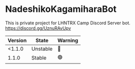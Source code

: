 # NadeshikoKagamiharaBot

This is private project for LHNTRX Camp Discord Server bot.
https://discord.gg/UznuRAvUpv

| Version | State              | Warning              |
| ------- | ------------------ | -------------------- |
| <1.1.0  | Unstable           | :stop_sign:          |
| 1.1.0   | Stable             | :green_circle:       |